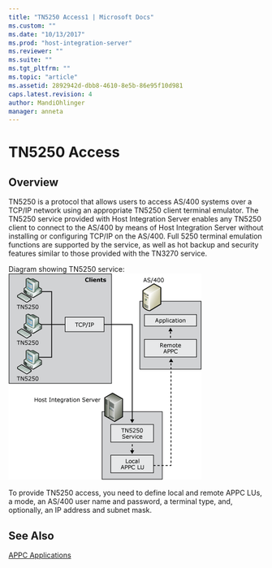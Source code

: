 ```yaml
---
title: "TN5250 Access1 | Microsoft Docs"
ms.custom: ""
ms.date: "10/13/2017"
ms.prod: "host-integration-server"
ms.reviewer: ""
ms.suite: ""
ms.tgt_pltfrm: ""
ms.topic: "article"
ms.assetid: 2892942d-dbb8-4610-8e5b-86e95f10d981
caps.latest.revision: 4
author: MandiOhlinger
manager: anneta
---
```

# TN5250 Access

## Overview
TN5250 is a protocol that allows users to access AS/400 systems over a TCP/IP network using an appropriate TN5250 client terminal emulator. The TN5250 service provided with Host Integration Server enables any TN5250 client to connect to the AS/400 by means of Host Integration Server without installing or configuring TCP/IP on the AS/400. Full 5250 terminal emulation functions are supported by the service, as well as hot backup and security features similar to those provided with the TN3270 service.  

Diagram showing TN5250 service:  
 ![](../core/media/pln10.gif)  

  
 To provide TN5250 access, you need to define local and remote APPC LUs, a mode, an AS/400 user name and password, a terminal type, and, optionally, an IP address and subnet mask.  
  
## See Also  
 [APPC Applications](../core/appc-applications.md)